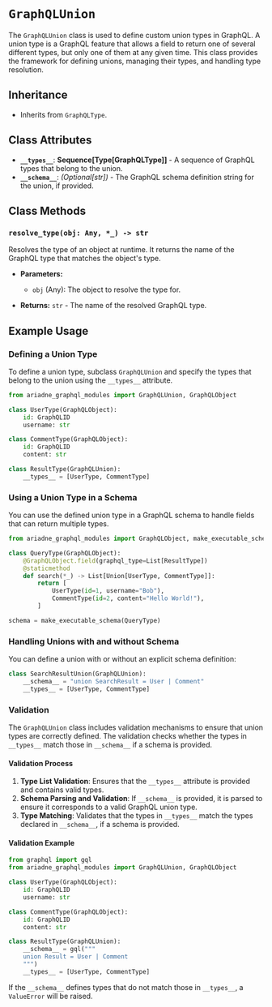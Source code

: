 # `GraphQLUnion`

The `GraphQLUnion` class is used to define custom union types in GraphQL. A union type is a GraphQL feature that allows a field to return one of several different types, but only one of them at any given time. This class provides the framework for defining unions, managing their types, and handling type resolution.

## Inheritance

- Inherits from `GraphQLType`.

## Class Attributes

- **`__types__`**: **Sequence[Type[GraphQLType]]** - A sequence of GraphQL types that belong to the union.
- **`__schema__`**: *(Optional[str])* - The GraphQL schema definition string for the union, if provided.

## Class Methods

### `resolve_type(obj: Any, *_) -> str`

Resolves the type of an object at runtime. It returns the name of the GraphQL type that matches the object's type.

- **Parameters:**
  - `obj` (Any): The object to resolve the type for.

- **Returns:** `str` - The name of the resolved GraphQL type.

## Example Usage

### Defining a Union Type

To define a union type, subclass `GraphQLUnion` and specify the types that belong to the union using the `__types__` attribute.

```python
from ariadne_graphql_modules import GraphQLUnion, GraphQLObject

class UserType(GraphQLObject):
    id: GraphQLID
    username: str

class CommentType(GraphQLObject):
    id: GraphQLID
    content: str

class ResultType(GraphQLUnion):
    __types__ = [UserType, CommentType]
```

### Using a Union Type in a Schema

You can use the defined union type in a GraphQL schema to handle fields that can return multiple types.

```python
from ariadne_graphql_modules import GraphQLObject, make_executable_schema

class QueryType(GraphQLObject):
    @GraphQLObject.field(graphql_type=List[ResultType])
    @staticmethod
    def search(*_) -> List[Union[UserType, CommentType]]:
        return [
            UserType(id=1, username="Bob"),
            CommentType(id=2, content="Hello World!"),
        ]

schema = make_executable_schema(QueryType)
```

### Handling Unions with and without Schema

You can define a union with or without an explicit schema definition:

```python
class SearchResultUnion(GraphQLUnion):
    __schema__ = "union SearchResult = User | Comment"
    __types__ = [UserType, CommentType]
```

### Validation

The `GraphQLUnion` class includes validation mechanisms to ensure that union types are correctly defined. The validation checks whether the types in `__types__` match those in `__schema__` if a schema is provided.

#### Validation Process

1. **Type List Validation**: Ensures that the `__types__` attribute is provided and contains valid types.
2. **Schema Parsing and Validation**: If `__schema__` is provided, it is parsed to ensure it corresponds to a valid GraphQL union type.
3. **Type Matching**: Validates that the types in `__types__` match the types declared in `__schema__`, if a schema is provided.

#### Validation Example

```python
from graphql import gql
from ariadne_graphql_modules import GraphQLUnion, GraphQLObject

class UserType(GraphQLObject):
    id: GraphQLID
    username: str

class CommentType(GraphQLObject):
    id: GraphQLID
    content: str

class ResultType(GraphQLUnion):
    __schema__ = gql("""
    union Result = User | Comment
    """)
    __types__ = [UserType, CommentType]
```

If the `__schema__` defines types that do not match those in `__types__`, a `ValueError` will be raised.
